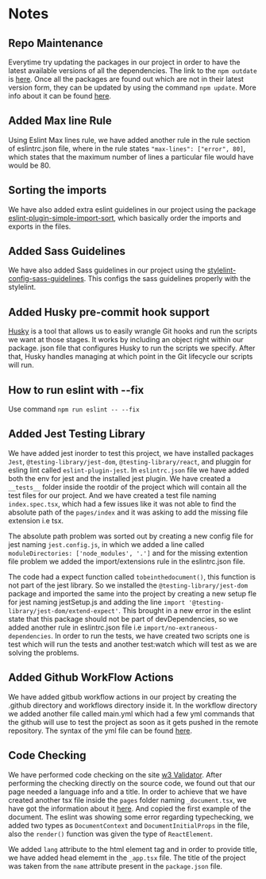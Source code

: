 # Notes

## Repo Maintenance

Everytime try updating the packages in our project in order to have the latest available versions of all the dependencies. The link to the `npm outdate` is [here](https://docs.npmjs.com/cli/v7/commands/npm-outdated).
Once all the packages are found out which are not in their latest version form, they can be updated by using the command `npm update`. More info about it can be found [here](https://docs.npmjs.com/cli/v7/commands/npm-update).

## Added Max line Rule

Using Eslint Max lines rule, we have added another rule in the rule section of eslintrc.json file, where in the rule states `"max-lines": ["error", 80]`, which states that the maximum number of lines a particular file would have would be 80.

## Sorting the imports

We have also added extra eslint guidelines in our project using the package [eslint-plugin-simple-import-sort](https://github.com/lydell/eslint-plugin-simple-import-sort), which basically order the imports and exports in the files.

## Added Sass Guidelines

We have also added Sass guidelines in our project using the [stylelint-config-sass-guidelines](https://github.com/bjankord/stylelint-config-sass-guidelines). This configs the sass guidelines properly with the stylelint.

## Added Husky pre-commit hook support

[Husky](https://github.com/typicode/husky) is a tool that allows us to easily wrangle Git hooks and run the scripts we want at those stages. It works by including an object right within our package. json file that configures Husky to run the scripts we specify. After that, Husky handles managing at which point in the Git lifecycle our scripts will run.

## How to run eslint with --fix

Use command `npm run eslint -- --fix`

## Added Jest Testing Library

We have added jest inorder to test this project, we have installed packages `Jest`, `@testing-library/jest-dom`, `@testing-library/react`, and pluggin for esling lint called `eslint-plugin-jest`. In `eslintrc.json` file we have added both the env for jest and the installed jest plugin. We have created a `__tests__` folder inside the rootdir of the project which will contain all the test files for our project. And we have created a test file naming `index.spec.tsx`, which had a few issues like it was not able to find the absolute path of the `pages/index` and it was asking to add the missing file extension i.e tsx.

The absolute path problem was sorted out by creating a new config file for jest naming `jest.config.js`, in which we added a line called `moduleDirectories: ['node_modules', '.']` and for the missing extention file problem we added the import/extensions rule in the eslintrc.json file.

The code had a expect function called `tobeinthedocument()`, this function is not part of the jest library. So we installed the `@testing-library/jest-dom` package and imported the same into the project by creating a new setup fle for jest naming jestSetup.js and adding the line `import '@testing-library/jest-dom/extend-expect'`. This brought in a new error in the eslint state that this package should not be part of devDependencies, so we added another rule in eslintrc.json file i.e `import/no-extraneous-dependencies`. In order to run the tests, we have created two scripts one is test which will run the tests and another test:watch which will test as we are solving the problems.

## Added Github WorkFlow Actions

We have added gitbub workflow actions in our project by creating the .github directory and workflows directory inside it. In the workflow directory we added another file called main.yml which had a few yml commands that the github will use to test the project as soon as it gets pushed in the remote repository. The syntax of the yml file can be found [here](https://docs.github.com/en/actions/reference/workflow-syntax-for-github-actions).

## Code Checking

We have performed code checking on the site [w3 Validator](https://validator.w3.org/). After performing the checking directly on the source code, we found out that our page needed a language info and a title. In order to achieve that we have created another tsx file inside the `pages` folder naming `_document.tsx`, we have got the information about it [here](https://nextjs.org/docs/advanced-features/custom-document). And copied the first example of the document. The eslint was showing some error regarding typechecking, we added two types as `DocumentContext` and `DocumentInitialProps` in the file, also the `render()` function was given the type of `ReactElement`.

We added `lang` attribute to the html element tag and in order to provide title, we have added head elememt in the `_app.tsx` file. The title of the project was taken from the `name` attribute present in the `package.json` file.
